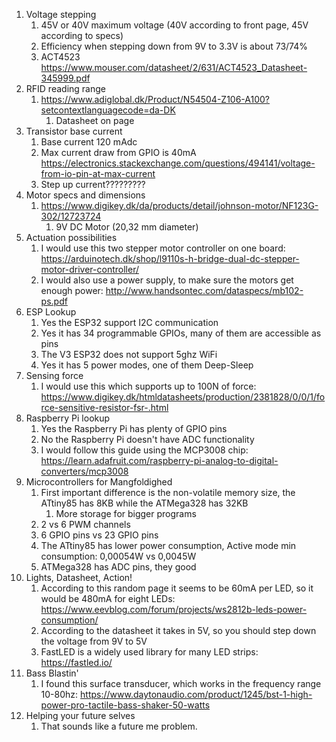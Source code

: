 
1. Voltage stepping
	1. 45V or 40V maximum voltage (40V according to front page, 45V according to specs)
	2. Efficiency when stepping down from 9V to 3.3V is about 73/74%
	3. ACT4523 https://www.mouser.com/datasheet/2/631/ACT4523_Datasheet-345999.pdf
2. RFID reading range
	1. https://www.adiglobal.dk/Product/N54504-Z106-A100?setcontextlanguagecode=da-DK
		1. Datasheet on page
3. Transistor base current
	1. Base current 120 mAdc
	2. Max current draw from GPIO is 40mA https://electronics.stackexchange.com/questions/494141/voltage-from-io-pin-at-max-current
	3. Step up current?????????
4. Motor specs and dimensions
	1. https://www.digikey.dk/da/products/detail/johnson-motor/NF123G-302/12723724
		1. 9V DC Motor (20,32 mm diameter)
5. Actuation possibilities
	1. I would use this two stepper motor controller on one board: https://arduinotech.dk/shop/l9110s-h-bridge-dual-dc-stepper-motor-driver-controller/
	2. I would also use a power supply, to make sure the motors get enough power: http://www.handsontec.com/dataspecs/mb102-ps.pdf
6. ESP Lookup
	1. Yes the ESP32 support I2C communication
	2. Yes it has 34 programmable GPIOs, many of them are accessible as pins
	3. The V3 ESP32 does not support 5ghz WiFi
	4. Yes it has 5 power modes, one of them Deep-Sleep
7. Sensing force
	1. I would use this which supports up to 100N of force: https://www.digikey.dk/htmldatasheets/production/2381828/0/0/1/force-sensitive-resistor-fsr-.html
8. Raspberry Pi lookup
	1. Yes the Raspberry Pi has plenty of GPIO pins
	2. No the Raspberry Pi doesn't have ADC functionality
	3. I would follow this guide using the MCP3008 chip: https://learn.adafruit.com/raspberry-pi-analog-to-digital-converters/mcp3008
9. Microcontrollers for Mangfoldighed
	1. First important difference is the non-volatile memory size, the ATtiny85 has 8KB while the ATMega328 has 32KB
		1. More storage for bigger programs
	2. 2 vs 6 PWM channels
	3. 6 GPIO pins vs 23 GPIO pins
	4. The ATtiny85 has lower power consumption, Active mode min consumption: 0,00054W vs 0,0045W
	5. ATMega328 has ADC pins, they good
10. Lights, Datasheet, Action!
	1. According to this random page it seems to be 60mA per LED, so it would be 480mA for eight LEDs: https://www.eevblog.com/forum/projects/ws2812b-leds-power-consumption/
	2. According to the datasheet it takes in 5V, so you should step down the voltage from 9V to 5V
	3. FastLED is a widely used library for many LED strips: https://fastled.io/
11. Bass Blastin'
	1. I found this surface transducer, which works in the frequency range 10-80hz: https://www.daytonaudio.com/product/1245/bst-1-high-power-pro-tactile-bass-shaker-50-watts
12. Helping your future selves
	1. That sounds like a future me problem.